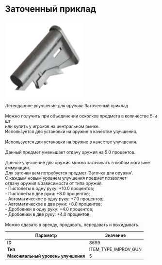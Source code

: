 # Заточенный приклад

![Item Image](../img/8699.webp?raw=true)

Легендарное улучшение для оружия: Заточенный приклад<br><br>Можно получить при объединении осколков предмета в количестве 5-и шт<br>или купить у игроков на центральном рынке.<br>Используется для установки на оружие в качестве улучшения.<br><br>Используется для установки на оружие в качестве улучшения.<br><br>Данный предмет уменьшает отдачу оружия на 5.0 процентов.<br><br>Данное улучшение для оружия можно затачивать в любом магазине аммунации.<br>Для заточки вам потребуется предмет 'Заточка для оружия'.<br>С каждым новым уровнем улучшения предмет позволяет<br>отдачу оружия в зависимости от типа оружия:<br>- Пистолеты в одну руку: +10.0 процентов;<br>- Пистолеты в две руки: +8.0 процентов;<br>- Автоматическое в одну руку: +7.0 процентов;<br>- Автоматическое в две руки: +8.0 процентов;<br>- Дробовики в одну руку: +4.0 процентов;<br>- Дробовики в две руку: +4.0 процентов;<br><br>Можно сдавать в аренду, продавать, передавать и выкидывать.


| Параметр | Значение |
|----------|----------|
| **ID** | 8699 |
| **Тип** | ITEM_TYPE_IMPROV_GUN |
| **Максимальный уровень улучшения** | 5 |

